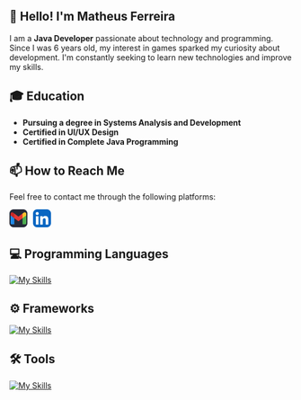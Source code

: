 ## 👋 Hello! I'm Matheus Ferreira  

I am a **Java Developer** passionate about technology and programming. Since I was 6 years old, my interest in games sparked my curiosity about development. I'm constantly seeking to learn new technologies and improve my skills.  

## 🎓 Education  

- **Pursuing a degree in Systems Analysis and Development**  
- **Certified in UI/UX Design**  
- **Certified in Complete Java Programming**
  
## 📫 How to Reach Me  

Feel free to contact me through the following platforms:  

<div style="display: flex; gap: 10px;">
  <a href="mailto:matheusfgsantos31@gmail.com" target="_blank"><img src="https://github.com/tandpfun/skill-icons/blob/main/icons/Gmail-Dark.svg" width="32" alt="Gmail"></a>
  <a href="https://www.linkedin.com/in/matheusf3r/" target="_blank"><img src="https://github.com/tandpfun/skill-icons/blob/main/icons/LinkedIn.svg" width="32" alt="LinkedIn"></a>
</div>  

## 💻 Programming Languages  

[![My Skills](https://skillicons.dev/icons?i=java,javascript,html,css&theme=light)](https://skillicons.dev)

## ⚙️ Frameworks  

[![My Skills](https://skillicons.dev/icons?i=spring,react&theme=light)](https://skillicons.dev)

## 🛠️ Tools  

[![My Skills](https://skillicons.dev/icons?i=vscode,idea,figma,postman&theme=light)](https://skillicons.dev)
